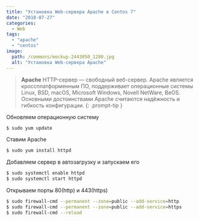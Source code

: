 ```yaml
---
title: "Установка Web-сервера Apache в Centos 7"
date: "2018-07-27"
categories: 
  - Web
tags: 
  - "apache"
  - "centos"
image:
  path: /commons/mockup-2443050_1280.jpg
  alt: "Установка Web-сервера Apache"
---
```


> **Apache** HTTP-сервер — свободный веб-сервер. Apache является кроссплатформенным ПО, поддерживает операционные системы Linux, BSD, macOS, Microsoft Windows, Novell NetWare, BeOS. Основными достоинствами Apache считаются надёжность и гибкость конфигурации.
{: .prompt-tip }

Обновляем операционную систему

```sh
$ sudo yum update
```

Ставим Apache

```sh
$ sudo yum install httpd
```

Добавляем сервер в автозагрузку и запускаем его

```sh
$ sudo systemctl enable httpd
$ sudo systemctl start httpd
```

Открываем порты 80(http) и 443(https)

```sh
$ sudo firewall-cmd --permanent --zone=public --add-service=http
$ sudo firewall-cmd --permanent --zone=public --add-service=https
$ sudo firewall-cmd --reload
```

